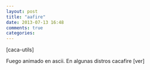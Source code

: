 ```yaml
---
layout: post
title: "aafire"
date: 2013-07-13 16:48
comments: true
categories: 
---
```

[caca-utils]

Fuego animado en ascii. En algunas distros cacafire [ver]

